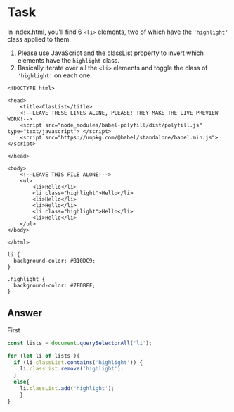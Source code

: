 # Task 

In index.html, you'll find 6 `<li>` elements, two of which have the `'highlight'` class applied to them.
  
1. Please use JavaScript and the classList property to invert which elements have the `highlight` class. 
2. Basically iterate over all the `<li>` elements and toggle the class of `'highlight'` on each one. 

```
<!DOCTYPE html>

<head>
    <title>ClasList</title>
    <!--LEAVE THESE LINES ALONE, PLEASE! THEY MAKE THE LIVE PREVIEW WORK!-->
    <script src="node_modules/babel-polyfill/dist/polyfill.js" type="text/javascript"> </script>
    <script src="https://unpkg.com/@babel/standalone/babel.min.js"></script>

</head>

<body>
    <!--LEAVE THIS FILE ALONE!-->
    <ul>
        <li>Hello</li>
        <li class="highlight">Hello</li>
        <li>Hello</li>
        <li>Hello</li>
        <li class="highlight">Hello</li>
        <li>Hello</li>
    </ul>
</body>

</html>
```

```
li {
  background-color: #B10DC9;
}

.highlight {
  background-color: #7FDBFF;
}
```

## Answer

First 
```javascript
const lists = document.querySelectorAll('li');

for (let li of lists ){
  if (li.classList.contains('highlight')) {
    li.classList.remove('highlight');
  }
  else{
    li.classList.add('highlight');
    }
} 

```
